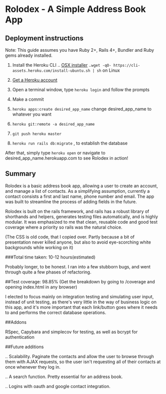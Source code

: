 # Rolodex - A Simple Address Book App

## Deployment instructions
Note: This guide assumes you have Ruby 2+, Rails 4+, Bundler and Ruby gems already installed.

1. Install the Heroku CLI
.. [OSX installer](https://cli-assets.heroku.com/branches/stable/heroku-osx.pkg)
..`wget -qO- https://cli-assets.heroku.com/install-ubuntu.sh | sh` on Linux

2. [Get a Heroku account](www.heroku.com)

3. Open a terminal window, type `heroku login` and follow the prompts

4. Make a commit

5. `heroku apps:create desired_app_name` change desired_app_name to whatever you want

5. `heroku git:remote -a desired_app_name`

6. `git push heroku master`

7. `heroku run rails db:migrate` , to establish the database

After that, simply type `heroku open` or navigate to desired_app_name.herokuapp.com to see Rolodex in action!

## Summary
Rolodex is a basic address book app, allowing a user to create an account, and manage a list of contacts. As a simplifying assumption, currently a contact consists a first and last name, phone number and email. The app was built to streamline the process of adding fields in the future.

Rolodex is built on the rails framework, and rails has a robust library of shorthands and helpers, generates testing files automatically, and is highly modular. It was emphasized to me that clean, reusable code and good test coverage where a priority so rails was the natural choice.

(The CSS is old code, that I copied over. Partly because a bit of presentation never killed anyone, but also to avoid eye-scorching white backgrounds while working on it)

###Total time taken: 10-12 hours(estimated)

Probably longer, to be honest. I ran into a few stubborn bugs, and went through quite a few phases of refactoring.

##Test coverage: 98.85% (Get the breakdown by going to /coverage and opening index.html in any browser)

I elected to focus mainly on integration testing and simulating user input, instead of unit testing, as there's very little in the way of business logic on this app, and it's more important that each link/button goes where it needs to and performs the correct database operations.

##Addons

RSpec, Capybara and simplecov for testing, as well as bcrypt for authentication

##Future additions

.. Scalability. Paginate the contacts and allow the user to browse through them with AJAX requests, so the user isn't requesting all of their contacts at once whenever they log in.

.. A search function. Pretty essential for an address book.

.. Logins with oauth and google contact integration.
